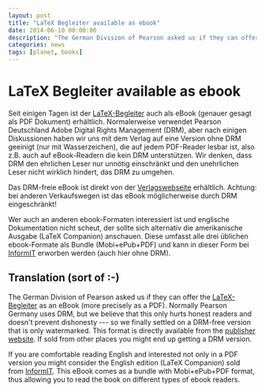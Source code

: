 ```yaml
---
layout: post
title: "LaTeX Begleiter available as ebook"
date: 2014-06-10 00:00:00
description: "The German Division of Pearson asked us if they can offer the LaTeX-Begleiter as an eBook (more precisely as a PDF)."
categories: news
tags: [planet, books]
---
```


# LaTeX Begleiter available as ebook

Seit einigen Tagen ist der [LaTeX-Begleiter](http://www.amazon.de/gp/product/386894088X/ref=as_li_tf_tl?ie=UTF8&camp=1638&creative=6742&creativeASIN=386894088X&linkCode=as2&tag=wwwlatexproje-21) auch als eBook (genauer gesagt als PDF Dokument) erhältlich. Normalerweise verwendet Pearson Deutschland Adobe Digital Rights Management (DRM), aber nach einigen Diskussionen haben wir uns mit dem Verlag auf eine Version ohne DRM geeinigt (nur mit Wasserzeichen), die auf jedem PDF-Reader lesbar ist, also z.B. auch auf eBook-Readern die kein DRM unterstützen. Wir denken, dass DRM den ehrlichen Leser nur unnötig einschränkt und den unehrlichen Leser nicht wirklich hindert, das DRM zu umgehen.

Das DRM-freie eBook ist direkt von der [Verlagswebseite](http://ebooks.pearson-studium.de/der-latex-begleiter_1.html) erhältlich. Achtung: bei anderen Verkaufswegen ist das eBook möglicherweise durch DRM eingeschränkt!

Wer auch an anderen ebook-Formaten interessiert ist und englische Dokumentation nicht scheut, der sollte sich alternativ die amerikanische Ausgabe (LaTeX Companion) anschauen. Diese umfasst alle drei üblichen ebook-Formate als Bundle (Mobi+ePub+PDF) und kann in dieser Form bei [InformIT](http://click.linksynergy.com/fs-bin/click?id=g/Y5ZYi0Q7I&subid=&offerid=163217.1&type=10&tmpid=3559&RD_PARM1=http%253A%252F%252Fwww.informit.com%252Fstore%252Flatex-companion-9780133387667) erworben werden (auch hier ohne DRM).

## Translation (sort of :-)

The German Division of Pearson asked us if they can offer the [LaTeX-Begleiter](http://www.amazon.de/gp/product/386894088X/ref=as_li_tf_tl?ie=UTF8&camp=1638&creative=6742&creativeASIN=386894088X&linkCode=as2&tag=wwwlatexproje-21) as an eBook (more precisely as a PDF). Normally Pearson Germany uses DRM, but we believe that this only hurts honest readers and doesn't prevent dishonesty --- so we finally settled on a DRM-free version that is only watermarked. This format is directly available from the [publisher website](http://ebooks.pearson-studium.de/der-latex-begleiter_1.html). If sold from other places you might end up getting a DRM version.

If you are comfortable reading English and interested not only in a PDF version you might consider the English edition (LaTeX Companion) sold from [InformIT](http://click.linksynergy.com/fs-bin/click?id=g/Y5ZYi0Q7I&subid=&offerid=163217.1&type=10&tmpid=3559&RD_PARM1=http%253A%252F%252Fwww.informit.com%252Fstore%252Flatex-companion-9780133387667). This eBook comes as a bundle with Mobi+ePub+PDF format, thus allowing you to read the book on different types of ebook readers.
